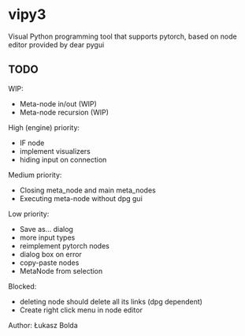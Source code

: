 # vipy3
Visual Python programming tool that supports pytorch, based on node editor provided by dear pygui

TODO
----
WIP:
* Meta-node in/out (WIP)
* Meta-node recursion (WIP)
  
High (engine) priority:
* IF node
* implement visualizers
* hiding input on connection

Medium priority:
* Closing meta_node and main meta_nodes
* Executing meta-node without dpg gui

Low priority:
* Save as... dialog
* more input types
* reimplement pytorch nodes
* dialog box on error
* copy-paste nodes
* MetaNode from selection

Blocked:
* deleting node should delete all its links (dpg dependent)
* Create right click menu in node editor

Author: Łukasz Bolda